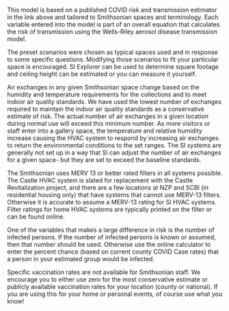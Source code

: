 This model is based on a published COVID risk and transmission estimator in the link above and tailored to Smithsonian spaces and terminology.  Each variable entered into the model is part of an overall equation that calculates the risk of transmission using the Wells-Riley aerosol disease transmission model.  

The preset scenarios were chosen as typical spaces used and in response to some specific questions.  Modifying those scenarios to fit your particular space is encouraged.  SI Explorer can be used to determine square footage and ceiling height can be estimated or you can measure it yourself.

Air exchanges in any given Smithsonian space change based on the humidity and temperature requirements for the collections and to meet indoor air quality standards.  We have used the lowest number of exchanges required to maintain the indoor air quality standards as a conservative estimate of risk.  The actual number of air exchanges in a given location during normal use will exceed this minimum number.  As more visitors or staff enter into a gallery space, the temperature and relative humidity increase causing the HVAC system to respond by increasing air exchanges to return the environmental conditions to the set ranges.  The SI systems are generally not set up in a way that SI can adjust the number of air exchanges for a given space- but they are set to exceed the baseline standards.      

The Smithsonian uses MERV 13 or better rated filters in all systems possible.  The Castle HVAC system is slated for replacement with the Castle Revitalization project, and there are a few locations at NZP and SCBI (in residential housing only) that have systems that cannot use MERV-13 filters.  Otherwise it is accurate to assume a MERV-13 rating for SI HVAC systems.  Filter ratings for home HVAC systems are typically printed on the filter or can be found online.

One of the variables that makes a large difference in risk is the number of infected persons.  If the number of infected persons is known or assumed, then that number should be used.  Otherwise use the online calculator to enter the percent chance (based on current county COVID Case rates) that a person in your estimated group would be infected. 

Specific vaccination rates are not available for Smithsonian staff.  We encourage you to either use zero for the most conservative estimate or publicly available vaccination rates for your location (county or national).  If you are using this for your home or personal events, of course use what you know!

